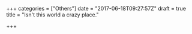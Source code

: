 +++
categories = ["Others"]
date = "2017-06-18T09:27:57Z"
draft = true
title = "Isn't this world a crazy place."

+++
